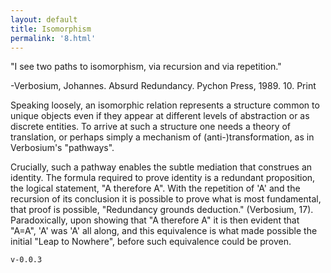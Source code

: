 ```yaml
---
layout: default
title: Isomorphism
permalink: '8.html'
---
```


"I see two paths to isomorphism, via recursion and via repetition."

-Verbosium, Johannes. Absurd Redundancy. Pychon Press, 1989. 10. Print

Speaking loosely, an isomorphic relation represents a structure common to unique objects even if they appear at different levels of abstraction or as discrete entities. To arrive at such a structure one needs a theory of translation, or perhaps simply a mechanism of (anti-)transformation, as in Verbosium's "pathways".

Crucially, such a pathway enables the subtle mediation that construes an identity. The formula required to prove identity is a redundant proposition, the logical statement, "A therefore A". With the repetition of 'A' and the recursion of its conclusion it is possible to prove what is most fundamental, that proof is possible, "Redundancy grounds deduction." (Verbosium, 17). Paradoxically, upon showing that "A therefore A" it is then evident that "A=A", 'A' was 'A' all along, and this equivalence is what made possible the initial "Leap to Nowhere", before such equivalence could be proven.

`v-0.0.3`
